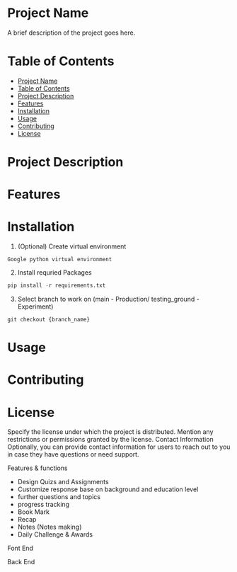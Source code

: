 # Project Name
A brief description of the project goes here.

# Table of Contents
- [Project Name](#project-name)
- [Table of Contents](#table-of-contents)
- [Project Description](#project-description)
- [Features](#features)
- [Installation](#installation)
- [Usage](#usage)
- [Contributing](#contributing)
- [License](#license)

# Project Description

# Features

# Installation
1. (Optional) Create virtual environment 
```
Google python virtual environment
```

2. Install requried Packages
```python
pip install -r requirements.txt
```

3. Select branch to work on (main - Production/ testing_ground - Experiment)
```base
git checkout {branch_name}
```

# Usage

# Contributing

# License
Specify the license under which the project is distributed. Mention any restrictions or permissions granted by the license.
Contact Information
Optionally, you can provide contact information for users to reach out to you in case they have questions or need support.






Features & functions
- Design Quizs and Assignments
- Customize response base on background and education level
- further questions and topics
- progress tracking
- Book Mark
- Recap
- Notes (Notes making)
- Daily Challenge & Awards




Font End 


Back End


